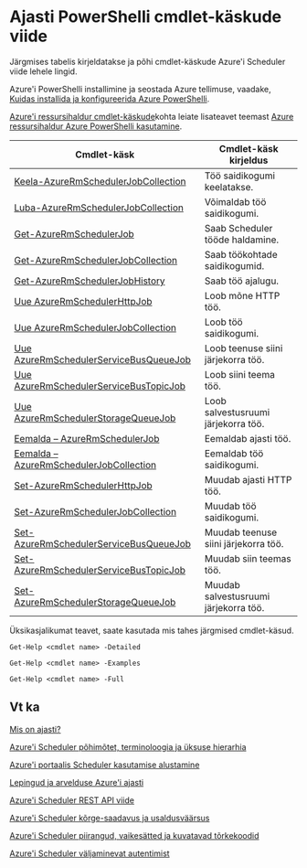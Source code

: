 <properties
 pageTitle="Ajasti PowerShelli cmdlet-käskude viide"
 description="Ajasti PowerShelli cmdlet-käskude viide"
 services="scheduler"
 documentationCenter=".NET"
 authors="derek1ee"
 manager="kevinlam1"
 editor=""/>
<tags
 ms.service="scheduler"
 ms.workload="infrastructure-services"
 ms.tgt_pltfrm="na"
 ms.devlang="dotnet"
 ms.topic="article"
 ms.date="08/18/2016"
 ms.author="deli"/>

# <a name="scheduler-powershell-cmdlets-reference"></a>Ajasti PowerShelli cmdlet-käskude viide

Järgmises tabelis kirjeldatakse ja põhi cmdlet-käskude Azure'i Scheduler viide lehele lingid.

Azure'i PowerShelli installimine ja seostada Azure tellimuse, vaadake, [Kuidas installida ja konfigureerida Azure PowerShelli](../powershell-install-configure.md). 

[Azure'i ressursihaldur cmdlet-käskude](https://msdn.microsoft.com/library/mt125356\(v=azure.200\).aspx)kohta leiate lisateavet teemast [Azure ressursihaldur Azure PowerShelli kasutamine](../powershell-azure-resource-manager.md).

|Cmdlet-käsk|Cmdlet-käsk kirjeldus|
|---|---|
[Keela-AzureRmSchedulerJobCollection](https://msdn.microsoft.com/library/mt490133\(v=azure.200\).aspx) |Töö saidikogumi keelatakse. 
[Luba-AzureRmSchedulerJobCollection](https://msdn.microsoft.com/library/mt490135\(v=azure.200\).aspx) |Võimaldab töö saidikogumi.
[Get-AzureRmSchedulerJob](https://msdn.microsoft.com/library/mt490125\(v=azure.200\).aspx) |Saab Scheduler tööde haldamine.
[Get-AzureRmSchedulerJobCollection](https://msdn.microsoft.com/library/mt490132\(v=azure.200\).aspx) |Saab töökohtade saidikogumid.
[Get-AzureRmSchedulerJobHistory](https://msdn.microsoft.com/library/mt490126\(v=azure.200\).aspx) |Saab töö ajalugu.
[Uue AzureRmSchedulerHttpJob](https://msdn.microsoft.com/library/mt490136\(v=azure.200\).aspx) |Loob mõne HTTP töö.
[Uue AzureRmSchedulerJobCollection](https://msdn.microsoft.com/library/mt490141\(v=azure.200\).aspx) |Loob töö saidikogumi.
[Uue AzureRmSchedulerServiceBusQueueJob](https://msdn.microsoft.com/library/mt490134\(v=azure.200\).aspx) |Loob teenuse siini järjekorra töö.
[Uue AzureRmSchedulerServiceBusTopicJob](https://msdn.microsoft.com/library/mt490142\(v=azure.200\).aspx) |Loob siini teema töö.
[Uue AzureRmSchedulerStorageQueueJob](https://msdn.microsoft.com/library/mt490127\(v=azure.200\).aspx) |Loob salvestusruumi järjekorra töö. 
[Eemalda – AzureRmSchedulerJob](https://msdn.microsoft.com/library/mt490140\(v=azure.200\).aspx) |Eemaldab ajasti töö.  
[Eemalda – AzureRmSchedulerJobCollection](https://msdn.microsoft.com/library/mt490131\(v=azure.200\).aspx) |Eemaldab töö saidikogumi. 
[Set-AzureRmSchedulerHttpJob](https://msdn.microsoft.com/library/mt490130\(v=azure.200\).aspx) |Muudab ajasti HTTP töö.
[Set-AzureRmSchedulerJobCollection](https://msdn.microsoft.com/library/mt490129\(v=azure.200\).aspx) |Muudab töö saidikogumi. 
[Set-AzureRmSchedulerServiceBusQueueJob](https://msdn.microsoft.com/library/mt490143\(v=azure.200\).aspx) |Muudab teenuse siini järjekorra töö.  
[Set-AzureRmSchedulerServiceBusTopicJob](https://msdn.microsoft.com/library/mt490137\(v=azure.200\).aspx) |Muudab siin teemas töö. 
[Set-AzureRmSchedulerStorageQueueJob](https://msdn.microsoft.com/library/mt490128\(v=azure.200\).aspx) |Muudab salvestusruumi järjekorra töö.   

Üksikasjalikumat teavet, saate kasutada mis tahes järgmised cmdlet-käsud. 

```
Get-Help <cmdlet name> -Detailed
```
```
Get-Help <cmdlet name> -Examples
```
```
Get-Help <cmdlet name> -Full
```

## <a name="see-also"></a>Vt ka


 [Mis on ajasti?](scheduler-intro.md)

 [Azure'i Scheduler põhimõtet, terminoloogia ja üksuse hierarhia](scheduler-concepts-terms.md)

 [Azure'i portaalis Scheduler kasutamise alustamine](scheduler-get-started-portal.md)

 [Lepingud ja arvelduse Azure'i ajasti](scheduler-plans-billing.md)

 [Azure'i Scheduler REST API viide](https://msdn.microsoft.com/library/mt629143)

 [Azure'i Scheduler kõrge-saadavus ja usaldusväärsus](scheduler-high-availability-reliability.md)

 [Azure'i Scheduler piirangud, vaikesätted ja kuvatavad tõrkekoodid](scheduler-limits-defaults-errors.md)

 [Azure'i Scheduler väljaminevat autentimist](scheduler-outbound-authentication.md)
